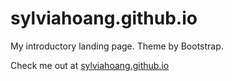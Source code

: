 # sylviahoang.github.io

My introductory landing page. Theme by Bootstrap.

Check me out at [sylviahoang.github.io](http://sylviahoang.github.io)
